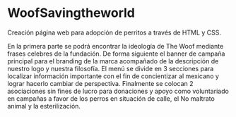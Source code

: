 # WoofSavingtheworld

Creación página web para adopción de perritos a través de HTML y CSS.

En la primera parte se podrá encontrar la ideología de The Woof mediante frases celebres de la fundación.
De forma siguiente el banner de campaña principal para el branding de la marca acompañado de la descripción de nuestro logo y nuestra filosofía.
El menú se divide en 3 secciones para localizar información importante con el fin de concientizar al mexicano y lograr hacerlo cambiar de perspectiva.
Finalmente se colocan 2 asociaciones sin fines de lucro para donaciones y apoyo como voluntariado en campañas a favor de los perros en situación de calle, el No maltrato animal y la esterilización.

